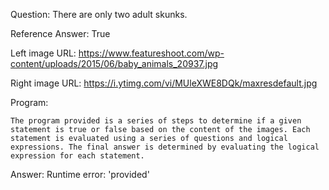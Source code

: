 Question: There are only two adult skunks.

Reference Answer: True

Left image URL: https://www.featureshoot.com/wp-content/uploads/2015/06/baby_animals_20937.jpg

Right image URL: https://i.ytimg.com/vi/MUleXWE8DQk/maxresdefault.jpg

Program:

```
The program provided is a series of steps to determine if a given statement is true or false based on the content of the images. Each statement is evaluated using a series of questions and logical expressions. The final answer is determined by evaluating the logical expression for each statement.
```
Answer: Runtime error: 'provided'


